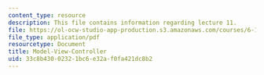 ```yaml
---
content_type: resource
description: This file contains information regarding lecture 11.
file: https://ol-ocw-studio-app-production.s3.amazonaws.com/courses/6-170-software-studio-spring-2013/33c8b43002321bc6e32af0fa421dc8b2_MIT6_170S13_11-mdl-vw-cntrl.pdf
file_type: application/pdf
resourcetype: Document
title: Model-View-Controller
uid: 33c8b430-0232-1bc6-e32a-f0fa421dc8b2
---
```

